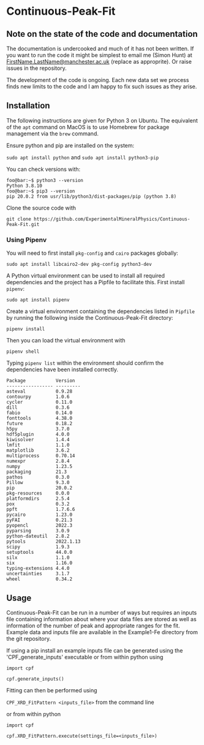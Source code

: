 # Continuous-Peak-Fit

## Note on the state of the code and documentation
The documentation is undercooked and much of it has not been written. If you want to run the code it might be simplest to email me (Simon Hunt) at FirstName.LastName@manchester.ac.uk (replace as approprite). Or raise issues in the repository.

The development of the code is ongoing. Each new data set we process finds new limits to the code and I am happy to fix such issues as they arise.


## Installation
The following instructions are given for Python 3 on Ubuntu. The equivalent of the `apt` command on MacOS is to use Homebrew for package management via the `brew` command.

Ensure python and pip are installed on the system:

`sudo apt install python` and `sudo apt install python3-pip`

You can check versions with:

```console
foo@bar:~$ python3 --version
Python 3.8.10
foo@bar:~$ pip3 --version
pip 20.0.2 from usr/lib/python3/dist-packages/pip (python 3.8)
```
Clone the source code with

`git clone https://github.com/ExperimentalMineralPhysics/Continuous-Peak-Fit.git`

### Using Pipenv

You will need to first install `pkg-config` and `cairo` packages globally:

`sudo apt install libcairo2-dev pkg-config python3-dev`

A Python virtual environment can be used to install all required dependencies and the project has a Pipfile to facilitate this. First install `pipenv`:

`sudo apt install pipenv`

Create a virtual environment containing the dependencies listed in `Pipfile` by running the following inside the Continuous-Peak-Fit directory:

`pipenv install`

Then you can load the virtual environment with

`pipenv shell`

Typing `pipenv list` within the environment should confirm the dependencies have been installed correctly.

```console
Package           Version
----------------- ---------
asteval           0.9.28
contourpy         1.0.6
cycler            0.11.0
dill              0.3.6
fabio             0.14.0
fonttools         4.38.0
future            0.18.2
h5py              3.7.0
hdf5plugin        4.0.0
kiwisolver        1.4.4
lmfit             1.1.0
matplotlib        3.6.2
multiprocess      0.70.14
numexpr           2.8.4
numpy             1.23.5
packaging         21.3
pathos            0.3.0
Pillow            9.3.0
pip               20.0.2
pkg-resources     0.0.0
platformdirs      2.5.4
pox               0.3.2
ppft              1.7.6.6
pycairo           1.23.0
pyFAI             0.21.3
pyopencl          2022.3
pyparsing         3.0.9
python-dateutil   2.8.2
pytools           2022.1.13
scipy             1.9.3
setuptools        44.0.0
silx              1.1.0
six               1.16.0
typing-extensions 4.4.0
uncertainties     3.1.7
wheel             0.34.2
```

## Usage

Continuous-Peak-Fit can be run in a number of ways but requires an inputs file containing information about where your 
data files are stored as well as information of the number of peak and appropriate ranges for the fit. Example data and 
inputs file are available in the Example1-Fe directory from the git repository. 

If using a pip install an example inputs file can be generated using the 'CPF_generate_inputs' executable or from within
 python using

`import cpf`

`cpf.generate_inputs()`

Fitting can then be performed using 

`CPF_XRD_FitPattern <inputs_file>` from the command line

or from within python

`import cpf`

`cpf.XRD_FitPattern.execute(settings_file=<inputs_file>)`

